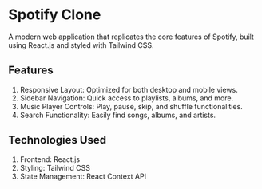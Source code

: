 # Spotify Clone

A modern web application that replicates the core features of Spotify, built using React.js and styled with Tailwind CSS.

## Features
1. Responsive Layout: Optimized for both desktop and mobile views.
2. Sidebar Navigation: Quick access to playlists, albums, and more.
3. Music Player Controls: Play, pause, skip, and shuffle functionalities.
4. Search Functionality: Easily find songs, albums, and artists.

## Technologies Used
1. Frontend: React.js
2. Styling: Tailwind CSS
3. State Management: React Context API